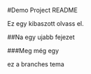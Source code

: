 #Demo Project README

Ez egy kibaszott olvass el.

##Na egy ujabb fejezet

###Meg még egy

ez a branches tema
